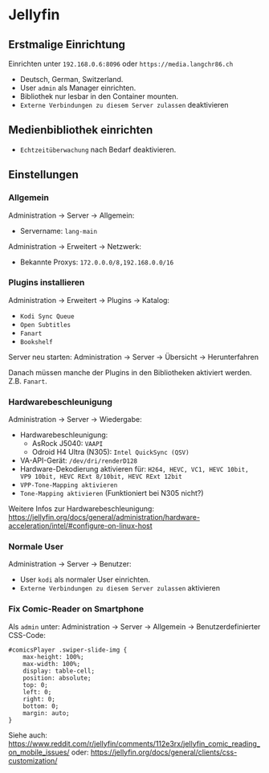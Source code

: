 Jellyfin
========

Erstmalige Einrichtung
----------------------

Einrichten unter `192.168.0.6:8096` oder `https://media.langchr86.ch`

* Deutsch, German, Switzerland.
* User `admin` als Manager einrichten.
* Bibliothek nur lesbar in den Container mounten.
* `Externe Verbindungen zu diesem Server zulassen` deaktivieren


Medienbibliothek einrichten
---------------------------

* `Echtzeitüberwachung` nach Bedarf deaktivieren.


Einstellungen
-------------

### Allgemein

Administration -> Server -> Allgemein:

* Servername: `lang-main`

Administration -> Erweitert -> Netzwerk:

* Bekannte Proxys: `172.0.0.0/8,192.168.0.0/16`


### Plugins installieren

Administration -> Erweitert -> Plugins -> Katalog:

* `Kodi Sync Queue`
* `Open Subtitles`
* `Fanart`
* `Bookshelf`

Server neu starten: Administration -> Server -> Übersicht -> Herunterfahren

Danach müssen manche der Plugins in den Bibliotheken aktiviert werden. Z.B. `Fanart`.


### Hardwarebeschleunigung

Administration -> Server -> Wiedergabe:

* Hardwarebeschleunigung:
  * AsRock J5040: `VAAPI`
  * Odroid H4 Ultra (N305): `Intel QuickSync (QSV)`
* VA-API-Gerät: `/dev/dri/renderD128`
* Hardware-Dekodierung aktivieren für: `H264, HEVC, VC1, HEVC 10bit, VP9 10bit, HEVC RExt 8/10bit, HEVC RExt 12bit`
* `VPP-Tone-Mapping aktivieren`
* `Tone-Mapping aktivieren` (Funktioniert bei N305 nicht?)

Weitere Infos zur Hardwarebeschleunigung: https://jellyfin.org/docs/general/administration/hardware-acceleration/intel/#configure-on-linux-host


### Normale User

Administration -> Server -> Benutzer:

* User `kodi` als normaler User einrichten.
* `Externe Verbindungen zu diesem Server zulassen` aktivieren


### Fix Comic-Reader on Smartphone

Als `admin` unter: Administration -> Server -> Allgemein -> Benutzerdefinierter CSS-Code:

~~~
#comicsPlayer .swiper-slide-img {
    max-height: 100%;
    max-width: 100%;
    display: table-cell;
    position: absolute;
    top: 0;
    left: 0;
    right: 0;
    bottom: 0;
    margin: auto;
}
~~~

Siehe auch: https://www.reddit.com/r/jellyfin/comments/112e3rx/jellyfin_comic_reading_on_mobile_issues/
oder: https://jellyfin.org/docs/general/clients/css-customization/
